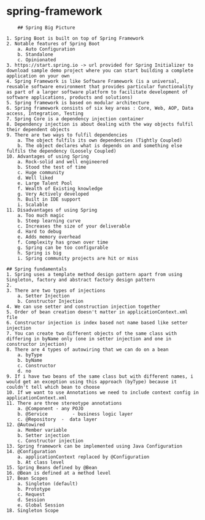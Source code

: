 # spring-framework

        ## Spring Big Picture

	1. Spring Boot is built on top of Spring Framework
	2. Notable features of Spring Boot
		a. Auto Configuration
		b. Standalone
		c. Opinionated
	3. https://start.spring.io -> url provided for Spring Initializer to download sample demo project where you can start building a complete application on your own
	4. Spring Framework is like Software Framework (is a universal, reusable software environment that provides particular functionality as part of a larger software platform to facilitate development of software applications, products and solutions)
	5. Spring framework is based on modular architecture
	6. Spring framework consists of six key areas : Core, Web, AOP, Data access, Integration, Testing
	7. Spring Core is a dependency injection container
	8. Dependency injection is about dealing with the way objects fulfil their dependent objects
	9. There are two ways to fulfil dependencies
		a. The object fulfils its own dependencies (Tightly Coupled)
		b. The object declares what is depends on and something else fulfils the dependency (Loosely Coupled)
	10. Advantages of using Spring
		a. Rock-solid and well engineered
		b. Stood the test of time
		c. Huge community
		d. Well liked
		e. Large Talent Pool
		f. Wealth of Existing knowledge
		g. Very Actively developed
		h. Built in IDE support
		i. Scalable
	11. Disadvantages of using Spring
		a. Too much magic
		b. Steep learning curve
		c. Increases the size of your deliverable
		d. Hard to debug
		e. Adds memory overhead
		f. Complexity has grown over time
		g. Spring can be too configurable
		h. Spring is big
		i. Spring community projects are hit or miss

	## Spring fundamentals
	1. Spring uses a template method design pattern apart from using Singleton, factory and abstract factory design pattern
	2. 
	3. There are two types of injections 
		a. Setter Injection
		b. Constructor Injection
	4. We can use setter and construction injection together
	5. Order of bean creation doesn't matter in applicationContext.xml file
	6. Constructor injection is index based not name based like setter injection
	7. You can create two different objects of the same class with differing in byName only (one in setter injection and one in constructor injection)
	8. There are 4 types of autowiring that we can do on a bean
		a. byType
		b. byName
		c. Constructor
		d. no
	9. If i have two beans of the same class but with different names, i would get an exception using this approach (byType) because it couldn't tell which bean to choose
	10. If we want to use Annotations we need to include context config in applicationContext.xml
	11. There are three stereotype annotations
		a. @Component - any POJO 
		b. @Service         - business logic layer
		c. @Repository  -  data layer
	12. @Autowired
		a. Member variable
		b. Setter injection
		c. Constructor injection
	13. Spring framework can be implemented using Java Configuration
	14. @Configuration 
		a. applicationContext replaced by @Configuration
		b. At class level
	15. Spring Beans defined by @Bean
	16. @Bean is defined at a method level
	17. Bean Scopes
		a. Singleton (default)
		b. Prototype
		c. Request
		d. Session
		e. Global Session
	18. Singleton Scope
